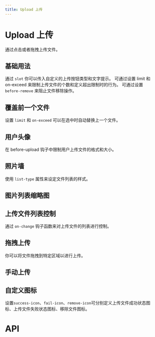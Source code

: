 ```yaml
---
title: Upload 上传
---
```


# Upload 上传

<leadInto name="KUpload" />

通过点击或者拖拽上传文件。

## 基础用法

通过 `slot` 你可以传入自定义的上传按钮类型和文字提示。 可通过设置 limit 和 on-exceed 来限制上传文件的个数和定义超出限制时的行为。 可通过设置 `before-remove` 来阻止文件移除操作。

<demo path="./def" />

## 覆盖前一个文件

设置 `limit` 和 `on-exceed` 可以在选中时自动替换上一个文件。

<demo path="./coverUpload" />

## 用户头像

在 before-upload 钩子中限制用户上传文件的格式和大小。

<demo path="./avatarUpload" />

## 照片墙

使用 `list-type` 属性来设定文件列表的样式。

<demo path="./photoWallUpload" />

## 图片列表缩略图

<demo path="./thumbnailUpload" />

## 上传文件列表控制

通过 `on-change` 钩子函数来对上传文件的列表进行控制。

<demo path="./controlUpload" />

## 拖拽上传

你可以将文件拖拽到特定区域以进行上传。

<demo path="./dragUpload" />

## 手动上传

<demo path="./manualUpload" />

## 自定义图标

设置`success-icon`、`fail-icon`、`remove-icon`可分别定义上传文件成功状态图标、上传文件失败状态图标、移除文件图标。

<demo path="./iconUpload" />

# API

<API src="./upload.json" lang="zh"></API>